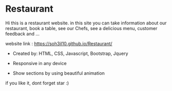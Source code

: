 # Restaurant
Hi this is a restaurant website. in this site you can take information about our restaurant, book a table, see our Chefs, see a delicious menu, customer feedback and ...

website link :
https://soh3il10.github.io/Restaurant/

- Created by:
HTML, CSS, Javascript, Bootstrap, Jquery

- Responsive in any device
- Show sections by using beautiful animation

if you like it, dont forget star :)
